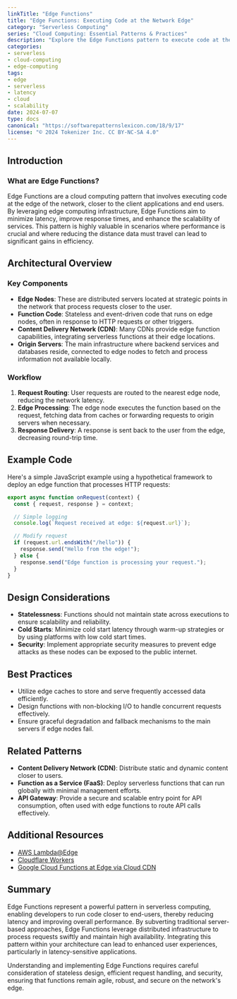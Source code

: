 ```yaml
---
linkTitle: "Edge Functions"
title: "Edge Functions: Executing Code at the Network Edge"
category: "Serverless Computing"
series: "Cloud Computing: Essential Patterns & Practices"
description: "Explore the Edge Functions pattern to execute code at the network edge, reducing latency and improving performance by serving requests from locations closer to users."
categories:
- serverless
- cloud-computing
- edge-computing
tags:
- edge
- serverless
- latency
- cloud
- scalability
date: 2024-07-07
type: docs
canonical: "https://softwarepatternslexicon.com/18/9/17"
license: "© 2024 Tokenizer Inc. CC BY-NC-SA 4.0"
---
```


## Introduction

### What are Edge Functions?

Edge Functions are a cloud computing pattern that involves executing code at the edge of the network, closer to the client applications and end users. By leveraging edge computing infrastructure, Edge Functions aim to minimize latency, improve response times, and enhance the scalability of services. This pattern is highly valuable in scenarios where performance is crucial and where reducing the distance data must travel can lead to significant gains in efficiency.

## Architectural Overview

### Key Components

- **Edge Nodes**: These are distributed servers located at strategic points in the network that process requests closer to the user.
- **Function Code**: Stateless and event-driven code that runs on edge nodes, often in response to HTTP requests or other triggers.
- **Content Delivery Network (CDN)**: Many CDNs provide edge function capabilities, integrating serverless functions at their edge locations.
- **Origin Servers**: The main infrastructure where backend services and databases reside, connected to edge nodes to fetch and process information not available locally.

### Workflow

1. **Request Routing**: User requests are routed to the nearest edge node, reducing the network latency.
2. **Edge Processing**: The edge node executes the function based on the request, fetching data from caches or forwarding requests to origin servers when necessary.
3. **Response Delivery**: A response is sent back to the user from the edge, decreasing round-trip time.

## Example Code

Here's a simple JavaScript example using a hypothetical framework to deploy an edge function that processes HTTP requests:

```javascript
export async function onRequest(context) {
  const { request, response } = context;

  // Simple logging
  console.log(`Request received at edge: ${request.url}`);

  // Modify request
  if (request.url.endsWith("/hello")) {
    response.send("Hello from the edge!");
  } else {
    response.send("Edge function is processing your request.");
  }
}
```

## Design Considerations

- **Statelessness**: Functions should not maintain state across executions to ensure scalability and reliability.
- **Cold Starts**: Minimize cold start latency through warm-up strategies or by using platforms with low cold start times.
- **Security**: Implement appropriate security measures to prevent edge attacks as these nodes can be exposed to the public internet.

## Best Practices

- Utilize edge caches to store and serve frequently accessed data efficiently.
- Design functions with non-blocking I/O to handle concurrent requests effectively.
- Ensure graceful degradation and fallback mechanisms to the main servers if edge nodes fail.

## Related Patterns

- **Content Delivery Network (CDN)**: Distribute static and dynamic content closer to users.
- **Function as a Service (FaaS)**: Deploy serverless functions that can run globally with minimal management efforts.
- **API Gateway**: Provide a secure and scalable entry point for API consumption, often used with edge functions to route API calls effectively.

## Additional Resources

- [AWS Lambda@Edge](https://aws.amazon.com/lambda/edge/)
- [Cloudflare Workers](https://workers.cloudflare.com/)
- [Google Cloud Functions at Edge via Cloud CDN](https://cloud.google.com/cdn/docs/edge-functions)
  
## Summary

Edge Functions represent a powerful pattern in serverless computing, enabling developers to run code closer to end-users, thereby reducing latency and improving overall performance. By subverting traditional server-based approaches, Edge Functions leverage distributed infrastructure to process requests swiftly and maintain high availability. Integrating this pattern within your architecture can lead to enhanced user experiences, particularly in latency-sensitive applications.

Understanding and implementing Edge Functions requires careful consideration of stateless design, efficient request handling, and security, ensuring that functions remain agile, robust, and secure on the network's edge.
